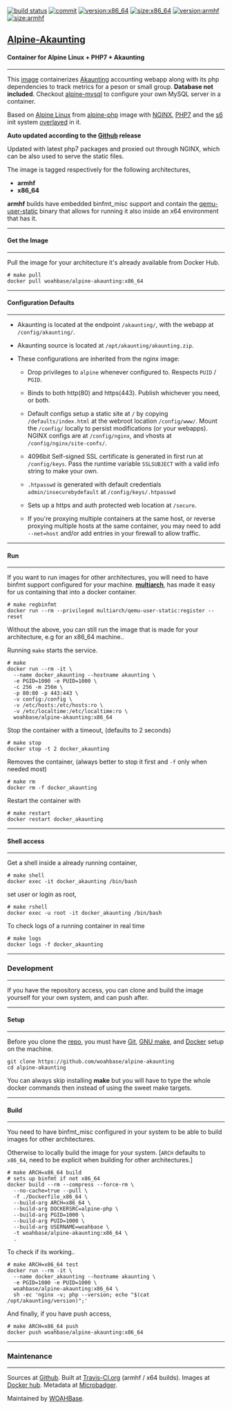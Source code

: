 [![build status][251]][232] [![commit][255]][231] [![version:x86_64][256]][235] [![size:x86_64][257]][235] [![version:armhf][258]][236] [![size:armhf][259]][236]

## [Alpine-Akaunting][234]
#### Container for Alpine Linux + PHP7 + Akaunting
---

This [image][233] containerizes [Akaunting][137] accounting webapp
along with its php dependencies to track metrics for a peson or
small group.  **Database not included**. Checkout
[alpine-mysql][139] to configure your own MySQL server in
a container.

Based on [Alpine Linux][131] from [alpine-php][132] image with
[NGINX][135], [PHP7][136] and the [s6][133] init system
[overlayed][134] in it.

**Auto updated according to the [Github][138] release**

Updated with latest php7 packages and proxied out through NGINX,
which can be also used to serve the static files.

The image is tagged respectively for the following architectures,
* **armhf**
* **x86_64**

**armhf** builds have embedded binfmt_misc support and contain the
[qemu-user-static][105] binary that allows for running it also inside
an x64 environment that has it.

---
#### Get the Image
---

Pull the image for your architecture it's already available from
Docker Hub.

```
# make pull
docker pull woahbase/alpine-akaunting:x86_64
```

---
#### Configuration Defaults
---

* Akaunting is located at the endpoint `/akaunting/`, with the
  webapp at `/config/akaunting/`.

* Akaunting source is located at `/opt/akaunting/akaunting.zip`.

* These configurations are inherited from the nginx image:

    * Drop privileges to `alpine` whenever configured to. Respects
      `PUID` / `PGID`.

    * Binds to both http(80) and https(443). Publish whichever you
      need, or both.

    * Default configs setup a static site at `/` by copying
      `/defaults/index.html` at the webroot location
      `/config/www/`.  Mount the `/config/` locally to persist
      modifications (or your webapps). NGINX configs are at
      `/config/nginx`, and vhosts at `/config/nginx/site-confs/`.

    * 4096bit Self-signed SSL certificate is generated in first
      run at `/config/keys`. Pass the runtime variable
      `SSLSUBJECT` with a valid info string to make your own.

    * `.htpasswd` is generated with default credentials
      `admin/insecurebydefault` at `/config/keys/.htpasswd`

    * Sets up a https and auth protected web location at `/secure`.

    * If you're proxying multiple containers at the same host, or
      reverse proxying multiple hosts at the same container, you
      may need to add `--net=host` and/or add entries in your
      firewall to allow traffic.

---
#### Run
---

If you want to run images for other architectures, you will need
to have binfmt support configured for your machine. [**multiarch**][104],
has made it easy for us containing that into a docker container.

```
# make regbinfmt
docker run --rm --privileged multiarch/qemu-user-static:register --reset
```

Without the above, you can still run the image that is made for your
architecture, e.g for an x86_64 machine..

Running `make` starts the service.

```
# make
docker run --rm -it \
  --name docker_akaunting --hostname akaunting \
  -e PGID=1000 -e PUID=1000 \
  -c 256 -m 256m \
  -p 80:80 -p 443:443 \
  -v config:/config \
  -v /etc/hosts:/etc/hosts:ro \
  -v /etc/localtime:/etc/localtime:ro \
  woahbase/alpine-akaunting:x86_64
```

Stop the container with a timeout, (defaults to 2 seconds)

```
# make stop
docker stop -t 2 docker_akaunting
```

Removes the container, (always better to stop it first and `-f`
only when needed most)

```
# make rm
docker rm -f docker_akaunting
```

Restart the container with

```
# make restart
docker restart docker_akaunting
```

---
#### Shell access
---

Get a shell inside a already running container,

```
# make shell
docker exec -it docker_akaunting /bin/bash
```

set user or login as root,

```
# make rshell
docker exec -u root -it docker_akaunting /bin/bash
```

To check logs of a running container in real time

```
# make logs
docker logs -f docker_akaunting
```

---
### Development
---

If you have the repository access, you can clone and
build the image yourself for your own system, and can push after.

---
#### Setup
---

Before you clone the [repo][231], you must have [Git][101], [GNU make][102],
and [Docker][103] setup on the machine.

```
git clone https://github.com/woahbase/alpine-akaunting
cd alpine-akaunting
```
You can always skip installing **make** but you will have to
type the whole docker commands then instead of using the sweet
make targets.

---
#### Build
---

You need to have binfmt_misc configured in your system to be able
to build images for other architectures.

Otherwise to locally build the image for your system.
[`ARCH` defaults to `x86_64`, need to be explicit when building
for other architectures.]

```
# make ARCH=x86_64 build
# sets up binfmt if not x86_64
docker build --rm --compress --force-rm \
  --no-cache=true --pull \
  -f ./Dockerfile_x86_64 \
  --build-arg ARCH=x86_64 \
  --build-arg DOCKERSRC=alpine-php \
  --build-arg PGID=1000 \
  --build-arg PUID=1000 \
  --build-arg USERNAME=woahbase \
  -t woahbase/alpine-akaunting:x86_64 \
  .
```

To check if its working..

```
# make ARCH=x86_64 test
docker run --rm -it \
  --name docker_akaunting --hostname akaunting \
  -e PGID=1000 -e PUID=1000 \
  woahbase/alpine-akaunting:x86_64 \
  sh -ec 'nginx -v; php --version; echo "$(cat /opt/akaunting/version)";'
```

And finally, if you have push access,

```
# make ARCH=x86_64 push
docker push woahbase/alpine-akaunting:x86_64
```

---
### Maintenance
---

Sources at [Github][106]. Built at [Travis-CI.org][107] (armhf / x64 builds). Images at [Docker hub][108]. Metadata at [Microbadger][109].

Maintained by [WOAHBase][204].

[101]: https://git-scm.com
[102]: https://www.gnu.org/software/make/
[103]: https://www.docker.com
[104]: https://hub.docker.com/r/multiarch/qemu-user-static/
[105]: https://github.com/multiarch/qemu-user-static/releases/
[106]: https://github.com/
[107]: https://travis-ci.org/
[108]: https://hub.docker.com/
[109]: https://microbadger.com/

[131]: https://alpinelinux.org/
[132]: https://hub.docker.com/r/woahbase/alpine-php
[133]: https://skarnet.org/software/s6/
[134]: https://github.com/just-containers/s6-overlay
[135]: https://nginx.org
[136]: http://php.net/
[137]: https://akaunting.com
[138]: https://github.com/akaunting/akaunting/releases
[139]: https://hub.docker.com/r/woahbase/alpine-mysql

[201]: https://github.com/woahbase
[202]: https://travis-ci.org/woahbase/
[203]: https://hub.docker.com/u/woahbase
[204]: https://woahbase.online/

[231]: https://github.com/woahbase/alpine-akaunting
[232]: https://travis-ci.org/woahbase/alpine-akaunting
[233]: https://hub.docker.com/r/woahbase/alpine-akaunting
[234]: https://woahbase.online/#/images/alpine-akaunting
[235]: https://microbadger.com/images/woahbase/alpine-akaunting:x86_64
[236]: https://microbadger.com/images/woahbase/alpine-akaunting:armhf

[251]: https://travis-ci.org/woahbase/alpine-akaunting.svg?branch=master

[255]: https://images.microbadger.com/badges/commit/woahbase/alpine-akaunting.svg

[256]: https://images.microbadger.com/badges/version/woahbase/alpine-akaunting:x86_64.svg
[257]: https://images.microbadger.com/badges/image/woahbase/alpine-akaunting:x86_64.svg

[258]: https://images.microbadger.com/badges/version/woahbase/alpine-akaunting:armhf.svg
[259]: https://images.microbadger.com/badges/image/woahbase/alpine-akaunting:armhf.svg
